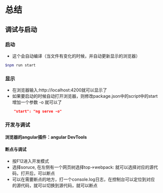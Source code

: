 # 总结
## 调试与启动
### 启动 
  - 这个会自动编译（当文件有变化的时候，并自动更新显示的浏览器）
```bash
$npm run start
```
### 显示
  - 在浏览器输入:http://localhost:4200就可以显示了
  - 如果要启动的时候自动打开浏览器，则修改package.json中的script中的start增加一个参数 -o 就可以了
```json
	"start": "ng serve -o"
```
### 开发与调试
#### 浏览器的angular插件：angular DevTools
#### 断点与调试
- 按F12进入开发模式
- 选择soruce, 在左侧有一个网页树选择top->webpack: 就可以选择对应的源代码，打开后，可以断点
- 可以在需要断点的地方，打一个console.log日志，在控制台可以定位到对应的源代码，就可以切换到源代码，就可以断点